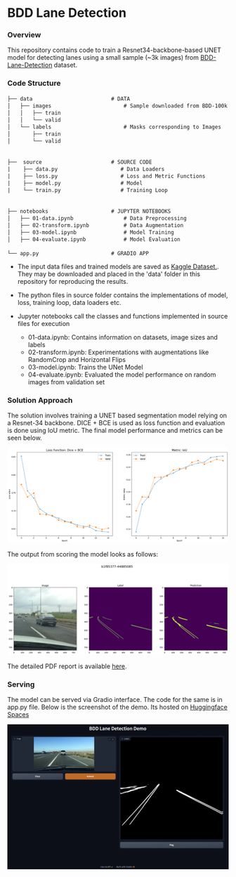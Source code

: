 # BDD Lane Detection

### Overview

This repository contains code to train a Resnet34-backbone-based UNET model for detecting lanes using a small sample (~3k images) from [BDD-Lane-Detection](https://www.bdd100k.com) dataset.

### Code Structure

```
├── data                         # DATA
│   ├── images                       # Sample downloaded from BDD-100k
│   │   ├── train
│   │   └── valid
│   └── labels                       # Masks corresponding to Images 
│       ├── train
│       └── valid


├──  source                      # SOURCE CODE
|    ├── data.py                    # Data Loaders  
|    ├── loss.py                    # Loss and Metric Functions
|    ├── model.py                   # Model
|    └── train.py                   # Training Loop


├── notebooks                    # JUPYTER NOTEBOOKS
│   ├── 01-data.ipynb                # Data Preprocessing
│   ├── 02-transform.ipynb           # Data Augmentation
│   ├── 03-model.ipynb               # Model Training
│   ├── 04-evaluate.ipynb            # Model Evaluation

└── app.py                       # GRADIO APP

```

- The input data files and trained models are saved as [Kaggle Dataset.](https://www.kaggle.com/datasets/brightertiger/bdd-lane-detection). They may be downloaded and placed in the 'data' folder in this repository for reproducing the results.

- The python files in source folder contains the implementations of model, loss, training loop, data loaders etc. 

- Jupyter notebooks call the classes and functions implemented in source files for execution
  - 01-data.ipynb: Contains information on datasets, image sizes and labels
  - 02-transform.ipynb: Experimentations with augmentations like RandomCrop and Horizontal Flips
  - 03-model.ipynb: Trains the UNet Model
  - 04-evaluate.ipynb: Evaluated the model performance on random images from validation set 

### Solution Approach

The solution involves training a UNET based segmentation model relying on a Resnet-34 backbone. DICE + BCE is used as loss function and evaluation is done using IoU metric. The final model performance and metrics can be seen below. 

![](/docs/performance.png)

The output from scoring the model looks as follows:

![](/docs/output.png)

The detailed PDF report is available [here](report.pdf).

### Serving

The model can be served via Gradio interface. The code for the same is in app.py file. Below is the screenshot of the demo. Its hosted on [Huggingface Spaces](https://huggingface.co/spaces/brightertiger/bdd-lane-detection)

![](/docs/app.png)


